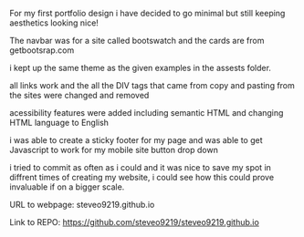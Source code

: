 For my first portfolio design i have decided to go minimal but still keeping aesthetics looking nice!

The navbar was for a site called bootswatch and the cards are from getbootsrap.com

i kept up the same theme as the given examples in the assests folder.

all links work and the all the DIV tags that came from copy and pasting from the sites were changed and removed

acessibility features were added including semantic HTML and changing HTML language to English

i was able to create a sticky footer for my page and was able to get Javascript to work for my mobile site button drop down

i tried to commit as often as i could and it was nice to save my spot in diffrent times of creating my website, i could see how this could prove invaluable if on a bigger scale.

URL to webpage: steveo9219.github.io

Link to REPO: https://github.com/steveo9219/steveo9219.github.io

